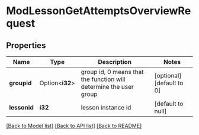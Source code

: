 # ModLessonGetAttemptsOverviewRequest

## Properties

Name | Type | Description | Notes
------------ | ------------- | ------------- | -------------
**groupid** | Option<**i32**> | group id, 0 means that the function will determine the user group | [optional][default to 0]
**lessonid** | **i32** | lesson instance id | [default to null]

[[Back to Model list]](../README.md#documentation-for-models) [[Back to API list]](../README.md#documentation-for-api-endpoints) [[Back to README]](../README.md)


